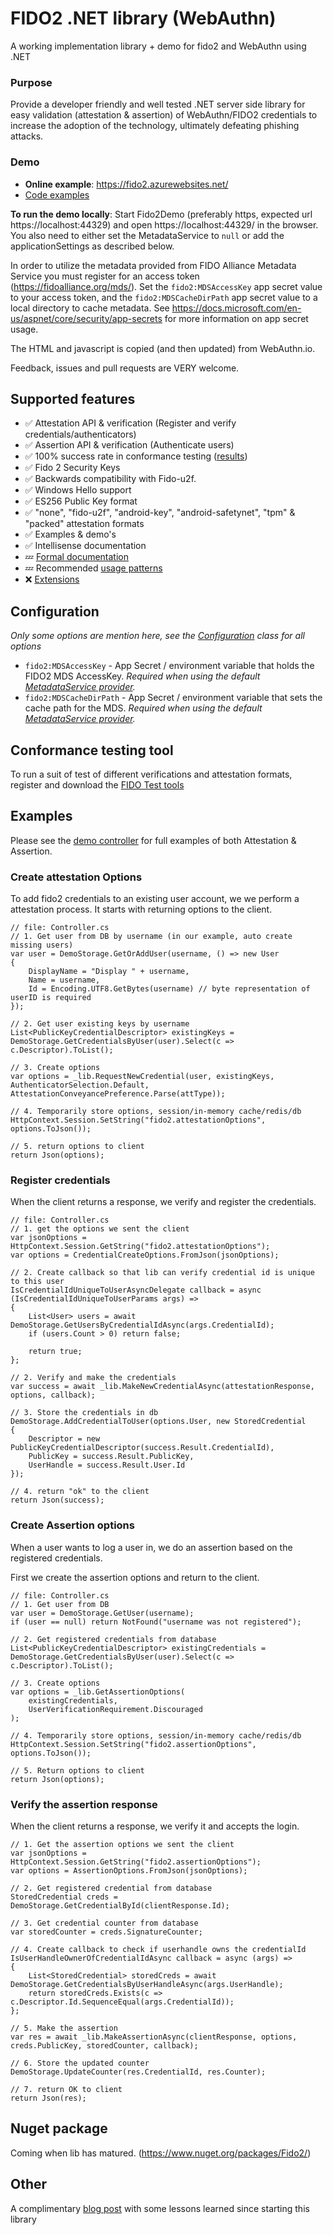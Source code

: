 # FIDO2 .NET library (WebAuthn)
A working implementation library + demo for fido2 and WebAuthn using .NET 

### Purpose
Provide a developer friendly and well tested .NET server side library for easy validation (attestation & assertion) of WebAuthn/FIDO2 credentials to increase the adoption of the technology, ultimately defeating phishing attacks.

### Demo
* **Online example**: https://fido2.azurewebsites.net/
* [Code examples](#Examples)

**To run the demo locally**: Start Fido2Demo (preferably https, expected url https://localhost:44329) and open https://localhost:44329/ in the browser.
You also need to either set the MetadataService to `null` or add the applicationSettings as described below.

In order to utilize the metadata provided from FIDO Alliance Metadata Service you must register for an access token (https://fidoalliance.org/mds/).  Set the `fido2:MDSAccessKey` app secret value to your access token, and the `fido2:MDSCacheDirPath` app secret value to a local directory to cache metadata. See https://docs.microsoft.com/en-us/aspnet/core/security/app-secrets for more information on app secret usage.

The HTML and javascript is copied (and then updated) from WebAuthn.io.

Feedback, issues and pull requests are VERY welcome.


## Supported features

- ✅ Attestation API & verification (Register and verify credentials/authenticators)  
- ✅ Assertion API & verification (Authenticate users)
- ✅ 100% success rate in conformance testing ([results](https://github.com/abergs/fido2-net-lib/issues/13))
- ✅ Fido 2 Security Keys  
- ✅ Backwards compatibility with Fido-u2f.  
- ✅ Windows Hello support  
- ✅ ES256 Public Key format  
- ✅ "none", "fido-u2f", "android-key", "android-safetynet", "tpm" & "packed" attestation formats
- ✅ Examples & demo's
- ✅ Intellisense documentation  
- 💤 [Formal documentation](https://github.com/abergs/fido2-net-lib/issues/53)
- 💤 Recommended [usage patterns](https://github.com/abergs/fido2-net-lib/issues/54)
- ❌ [Extensions](https://github.com/abergs/fido2-net-lib/issues/55)


## Configuration

  *Only some options are mention here, see the [Configuration](https://github.com/abergs/fido2-net-lib/blob/master/fido2-net-lib/Fido2NetLib.cs) class for all options*

* `fido2:MDSAccessKey` - App Secret / environment variable that holds the FIDO2 MDS AccessKey. *Required when using the default [MetadataService provider](https://fidoalliance.org/mds/).*
* `fido2:MDSCacheDirPath` - App Secret / environment variable that sets the cache path for the MDS. *Required when using the default [MetadataService provider](https://fidoalliance.org/mds/).*

## Conformance testing tool
To run a suit of test of different verifications and attestation formats, register and download the [FIDO Test tools](https://fidoalliance.org/test-tool-access-request/)

## Examples

Please see the [demo controller](https://github.com/abergs/fido2-net-lib/blob/master/Fido2Demo/Controller.cs) for full examples of both Attestation & Assertion.

### Create attestation Options

To add fido2 credentials to an existing user account, we we perform a attestation process. It starts with returning options to the client.

```
// file: Controller.cs
// 1. Get user from DB by username (in our example, auto create missing users)
var user = DemoStorage.GetOrAddUser(username, () => new User
{
    DisplayName = "Display " + username,
    Name = username,
    Id = Encoding.UTF8.GetBytes(username) // byte representation of userID is required
});

// 2. Get user existing keys by username
List<PublicKeyCredentialDescriptor> existingKeys = DemoStorage.GetCredentialsByUser(user).Select(c => c.Descriptor).ToList();

// 3. Create options
var options = _lib.RequestNewCredential(user, existingKeys, AuthenticatorSelection.Default, AttestationConveyancePreference.Parse(attType));

// 4. Temporarily store options, session/in-memory cache/redis/db
HttpContext.Session.SetString("fido2.attestationOptions", options.ToJson());

// 5. return options to client
return Json(options);
```

### Register credentials

When the client returns a response, we verify and register the credentials.

```
// file: Controller.cs
// 1. get the options we sent the client
var jsonOptions = HttpContext.Session.GetString("fido2.attestationOptions");
var options = CredentialCreateOptions.FromJson(jsonOptions);

// 2. Create callback so that lib can verify credential id is unique to this user
IsCredentialIdUniqueToUserAsyncDelegate callback = async (IsCredentialIdUniqueToUserParams args) =>
{
    List<User> users = await DemoStorage.GetUsersByCredentialIdAsync(args.CredentialId);
    if (users.Count > 0) return false;

    return true;
};

// 2. Verify and make the credentials
var success = await _lib.MakeNewCredentialAsync(attestationResponse, options, callback);

// 3. Store the credentials in db
DemoStorage.AddCredentialToUser(options.User, new StoredCredential
{
    Descriptor = new PublicKeyCredentialDescriptor(success.Result.CredentialId),
    PublicKey = success.Result.PublicKey,
    UserHandle = success.Result.User.Id
});

// 4. return "ok" to the client
return Json(success);
```

### Create Assertion options

When a user wants to log a user in, we do an assertion based on the registered credentials.

First we create the assertion options and return to the client.

```
// file: Controller.cs
// 1. Get user from DB
var user = DemoStorage.GetUser(username);
if (user == null) return NotFound("username was not registered");

// 2. Get registered credentials from database
List<PublicKeyCredentialDescriptor> existingCredentials = DemoStorage.GetCredentialsByUser(user).Select(c => c.Descriptor).ToList();

// 3. Create options
var options = _lib.GetAssertionOptions(
    existingCredentials,
    UserVerificationRequirement.Discouraged
);

// 4. Temporarily store options, session/in-memory cache/redis/db
HttpContext.Session.SetString("fido2.assertionOptions", options.ToJson());

// 5. Return options to client
return Json(options);
```

### Verify the assertion response
When the client returns a response, we verify it and accepts the login.

```
// 1. Get the assertion options we sent the client
var jsonOptions = HttpContext.Session.GetString("fido2.assertionOptions");
var options = AssertionOptions.FromJson(jsonOptions);

// 2. Get registered credential from database
StoredCredential creds = DemoStorage.GetCredentialById(clientResponse.Id);

// 3. Get credential counter from database
var storedCounter = creds.SignatureCounter;

// 4. Create callback to check if userhandle owns the credentialId
IsUserHandleOwnerOfCredentialIdAsync callback = async (args) =>
{
    List<StoredCredential> storedCreds = await DemoStorage.GetCredentialsByUserHandleAsync(args.UserHandle);
    return storedCreds.Exists(c => c.Descriptor.Id.SequenceEqual(args.CredentialId));
};

// 5. Make the assertion
var res = await _lib.MakeAssertionAsync(clientResponse, options, creds.PublicKey, storedCounter, callback);

// 6. Store the updated counter
DemoStorage.UpdateCounter(res.CredentialId, res.Counter);

// 7. return OK to client
return Json(res);
```

## Nuget package

Coming when lib has matured. (https://www.nuget.org/packages/Fido2/)

## Other

A complimentary [blog post](http://ideasof.andersaberg.com/development/fido2-net-library) with some lessons learned since starting this library
